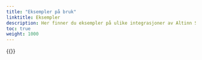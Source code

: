```yaml
---
title: "Eksempler på bruk"
linktitle: Eksempler
description: Her finner du eksempler på ulike integrasjoner av Altinn Samtykke
toc: true
weight: 1000
---
```



{{<children description="true" />}}